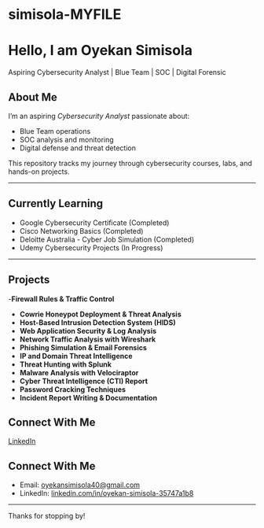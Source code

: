 # simisola-MYFILE
#  Hello, I am Oyekan Simisola
Aspiring Cybersecurity Analyst | Blue Team | SOC | Digital Forensic

## About Me
I’m an aspiring *Cybersecurity Analyst* passionate about:
- Blue Team operations
- SOC analysis and monitoring
- Digital defense and threat detection

This repository tracks my journey through cybersecurity courses, labs, and hands-on projects.

---

##  Currently Learning
- Google Cybersecurity Certificate (Completed)
- Cisco Networking Basics (Completed)
- Deloitte Australia - Cyber Job Simulation (Completed)
- Udemy Cybersecurity Projects (In Progress)

---
## Projects
  -**Firewall Rules & Traffic Control**  
  - **Cowrie Honeypot Deployment & Threat Analysis**  
  - **Host-Based Intrusion Detection System (HIDS)**  
  - **Web Application Security & Log Analysis**  
  - **Network Traffic Analysis with Wireshark**  
  - **Phishing Simulation & Email Forensics**  
  - **IP and Domain Threat Intelligence**  
  - **Threat Hunting with Splunk**  
  - **Malware Analysis with Velociraptor**  
  - **Cyber Threat Intelligence (CTI) Report**  
  - **Password Cracking Techniques**  
  - **Incident Report Writing & Documentation**  

## Connect With Me  
[LinkedIn](your-linkedin-url-here)


##  Connect With Me
- Email: oyekansimisola40@gmail.com
- LinkedIn: [linkedin.com/in/oyekan-simisola-35747a1b8](https://www.linkedin.com/in/oyekan-simisola-35747a1b8)

---
 Thanks for stopping by!
